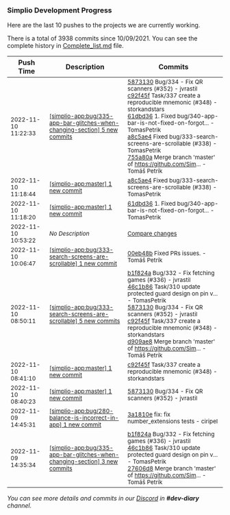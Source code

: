 
### Simplio Development Progress

Here are the last 10 pushes to the projects we are currently working.

There is a total of 3938 commits since 10/09/2021. You can see the complete history in
 [Complete_list.md](Complete_list.md) file.

| Push Time | Description | Commits |
| --- | --- | --- |
| <sub>2022-11-10 11:22:33</sub> | <sub>[[simplio-app:bug/335\-app\-bar\-glitches\-when\-changing\-section] 5 new commits](https://github.com/SimplioOfficial/simplio-app/compare/27606d8447aa...755a80a2ec83)</sub> | <sub>[5873130](https://github.com/SimplioOfficial/simplio-app/commit/58731300ac4d00b7d71040352d8cf739e9d74087) Bug/334 - Fix QR scanners (#352) - jvrastil<br>[c92f45f](https://github.com/SimplioOfficial/simplio-app/commit/c92f45fb401ee6bd63753b84471e5c614ab5bbf7) Task/337 create a reproducible mnemonic (#348) - storkandstars<br>[61dbd36](https://github.com/SimplioOfficial/simplio-app/commit/61dbd368ed14a6d9f064cdb0feb9efd0e2015ca8) 1. Fixed bug/340-app-bar-is-not-fixed-on-forgot... - TomasPetrik<br>[a8c5ae4](https://github.com/SimplioOfficial/simplio-app/commit/a8c5ae4abc35336904bc81f5ce375c6fef4de714) Fixed bug/333-search-screens-are-scrollable (#338) - TomasPetrik<br>[755a80a](https://github.com/SimplioOfficial/simplio-app/commit/755a80a2ec83e01893ffdd1534b0be59ae3205d3) Merge branch 'master' of https://github.com/Sim... - Tomáš Petrík</sub> |
| <sub>2022-11-10 11:18:44</sub> | <sub>[[simplio-app:master] 1 new commit](https://github.com/SimplioOfficial/simplio-app/commit/a8c5ae4abc35336904bc81f5ce375c6fef4de714)</sub> | <sub>[a8c5ae4](https://github.com/SimplioOfficial/simplio-app/commit/a8c5ae4abc35336904bc81f5ce375c6fef4de714) Fixed bug/333-search-screens-are-scrollable (#338) - TomasPetrik</sub> |
| <sub>2022-11-10 11:18:20</sub> | <sub>[[simplio-app:master] 1 new commit](https://github.com/SimplioOfficial/simplio-app/commit/61dbd368ed14a6d9f064cdb0feb9efd0e2015ca8)</sub> | <sub>[61dbd36](https://github.com/SimplioOfficial/simplio-app/commit/61dbd368ed14a6d9f064cdb0feb9efd0e2015ca8) 1. Fixed bug/340-app-bar-is-not-fixed-on-forgot... - TomasPetrik</sub> |
| <sub>2022-11-10 10:53:22</sub> | <sub>_No Description_</sub> | <sub>[Compare changes](https://github.com/SimplioOfficial/simplio-app/compare/3a1810e1781b...607c92e1cc0d)</sub> |
| <sub>2022-11-10 10:06:47</sub> | <sub>[[simplio-app:bug/333\-search\-screens\-are\-scrollable] 1 new commit](https://github.com/SimplioOfficial/simplio-app/commit/00eb48bc676c84a010585d3965574385160b7747)</sub> | <sub>[00eb48b](https://github.com/SimplioOfficial/simplio-app/commit/00eb48bc676c84a010585d3965574385160b7747) Fixed PRs issues. - Tomáš Petrík</sub> |
| <sub>2022-11-10 08:50:11</sub> | <sub>[[simplio-app:bug/333\-search\-screens\-are\-scrollable] 5 new commits](https://github.com/SimplioOfficial/simplio-app/compare/8ddd3b8a5852...d909ae86ac5c)</sub> | <sub>[b1f824a](https://github.com/SimplioOfficial/simplio-app/commit/b1f824a5e9bf6ff425ea1020ff2f97e42fb44ccc) Bug/332 - Fix fetching games (#336) - jvrastil<br>[46c1b86](https://github.com/SimplioOfficial/simplio-app/commit/46c1b86efe8391b3c05f719972df13e6e6665fb2) Task/310 update protected guard design on pin v... - TomasPetrik<br>[5873130](https://github.com/SimplioOfficial/simplio-app/commit/58731300ac4d00b7d71040352d8cf739e9d74087) Bug/334 - Fix QR scanners (#352) - jvrastil<br>[c92f45f](https://github.com/SimplioOfficial/simplio-app/commit/c92f45fb401ee6bd63753b84471e5c614ab5bbf7) Task/337 create a reproducible mnemonic (#348) - storkandstars<br>[d909ae8](https://github.com/SimplioOfficial/simplio-app/commit/d909ae86ac5c1b310d2b721977f94094d6fb51fa) Merge branch 'master' of https://github.com/Sim... - Tomáš Petrík</sub> |
| <sub>2022-11-10 08:41:10</sub> | <sub>[[simplio-app:master] 1 new commit](https://github.com/SimplioOfficial/simplio-app/commit/c92f45fb401ee6bd63753b84471e5c614ab5bbf7)</sub> | <sub>[c92f45f](https://github.com/SimplioOfficial/simplio-app/commit/c92f45fb401ee6bd63753b84471e5c614ab5bbf7) Task/337 create a reproducible mnemonic (#348) - storkandstars</sub> |
| <sub>2022-11-10 08:40:23</sub> | <sub>[[simplio-app:master] 1 new commit](https://github.com/SimplioOfficial/simplio-app/commit/58731300ac4d00b7d71040352d8cf739e9d74087)</sub> | <sub>[5873130](https://github.com/SimplioOfficial/simplio-app/commit/58731300ac4d00b7d71040352d8cf739e9d74087) Bug/334 - Fix QR scanners (#352) - jvrastil</sub> |
| <sub>2022-11-09 14:45:31</sub> | <sub>[[simplio-app:bug/280\-balance\-is\-incorrect\-in\-app] 1 new commit](https://github.com/SimplioOfficial/simplio-app/commit/3a1810e1781b24000b2ef8ccdbdf09983c4468d9)</sub> | <sub>[3a1810e](https://github.com/SimplioOfficial/simplio-app/commit/3a1810e1781b24000b2ef8ccdbdf09983c4468d9) fix: fix number_extensions tests - ciripel</sub> |
| <sub>2022-11-09 14:35:34</sub> | <sub>[[simplio-app:bug/335\-app\-bar\-glitches\-when\-changing\-section] 3 new commits](https://github.com/SimplioOfficial/simplio-app/compare/22fc29c43a8c...27606d8447aa)</sub> | <sub>[b1f824a](https://github.com/SimplioOfficial/simplio-app/commit/b1f824a5e9bf6ff425ea1020ff2f97e42fb44ccc) Bug/332 - Fix fetching games (#336) - jvrastil<br>[46c1b86](https://github.com/SimplioOfficial/simplio-app/commit/46c1b86efe8391b3c05f719972df13e6e6665fb2) Task/310 update protected guard design on pin v... - TomasPetrik<br>[27606d8](https://github.com/SimplioOfficial/simplio-app/commit/27606d8447aaa91ba1377c19f1fa2e6f356c24cf) Merge branch 'master' of https://github.com/Sim... - Tomáš Petrík</sub> |

_You can see more details and commits in our [Discord](https://discord.gg/aKhjuwZmdP) in **#dev-diary** channel._
